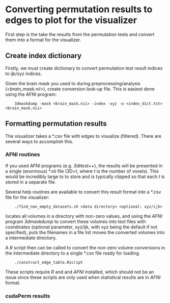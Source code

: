 # Converting permutation results to edges to plot for the visualizer

First step is the take the results from the permutation tests and convert them into a format for the visualizer.

## Create index dictionary

Firstly, we must create dictionary to convert permutation test result indices to ijk/xyz indices. 

Given the brain mask you used to during preprocessing/analysis (*\<brain_mask.nii\>*), create conversion look-up file. This is easiest done using the AFNI program:

        3dmaskdump -mask <brain_mask.nii> -index -xyz -o <index_dict.txt> <brain_mask.nii>

## Formatting permutation results

The visualizer takes a \*.csv file with edges to visualize (filtered). There are several ways to accomplish this.

### AFNI routines

If you used AFNI programs (e.g. *3dttest++*), the results will be presented in a
single (enormous) \*.nii file (3D+t, where *t* is the number of voxels). This
would be incredibly large to to store and is typically clipped so that each *t*
is stored in a separate file.

Several help routines are available to convert this result format into a \*.csv
file for the visualizer:

        ./find_non_empty_datasets.sh <data directory> <optional: xyz/ijk>

locates all volumes in a directory with non-zero values, and using the *AFNI*
program *3dmaskdump* to convert these volumes into text files with coordinates
(optional parameter, xyz/ijk, with xyz being the default if not specified), puts
the filenames in a file list moves the converted volumes into a intermediate
directory.

A *R* script then can be called to convert the non-zero volume conversions in
the intermediate directory to a single \*.csv file ready for loading.

        ./construct_edge_table.Rscript

These scripts require *R* and and *AFNI* installed, which should not be an issue
since these scripts are only used when statistical results are in *AFNI* format.

### cudaPerm results

